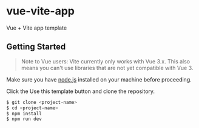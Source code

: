 # vue-vite-app
Vue + Vite app template

## Getting Started

> Note to Vue users: Vite currently only works with Vue 3.x. This also means you can't use libraries that are not yet compatible with Vue 3.

Make sure you have [node.js](https://nodejs.org/en/) installed on your machine before proceeding.

Click the Use this template button and clone the repository.

```bash
$ git clone <project-name>
$ cd <project-name>
$ npm install
$ npm run dev
```
